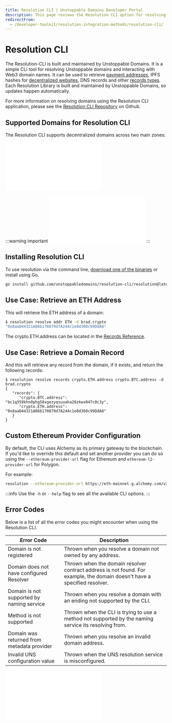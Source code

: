 ```yaml
---
title: Resolution CLI | Unstoppable Domains Developer Portal
description: This page reviews the Resolution CLI option for resolving a domain. This option is fully supported and maintained by UD.
redirectFrom:
  - /developer-toolkit/resolution-integration-methods/resolution-cli/
---
```


# Resolution CLI

The Resolution-CLI is built and maintained by Unstoppable Domains. It is a simple CLI tool for resolving Unstoppable domains and interacting with Web3 domain names. It can be used to retrieve [payment addresses](/crypto-payments/index.md), IPFS hashes for [decentralized websites](/d-websites/index.md), DNS records and other [records types](/developer-toolkit/reference/records-reference.md). Each Resolution Library is built and maintained by Unstoppable Domains, so updates happen automatically.

For more information on resolving domains using the Resolution CLI application, please see the [Resolution CLI Repository](https://github.com/unstoppabledomains/resolution-cli) on Github.

## Supported Domains for Resolution CLI

The Resolution CLI supports decentralized domains across two main zones:

<embed src="/snippets/_supported-domain-endings.md" />

:::warning important
<embed src="/snippets/_new_tld_warning.md" />
:::

## Installing Resolution CLI

To use resolution via the command line, [download one of the binaries](https://github.com/unstoppabledomains/resolution-cli/releases) or install using Go.

```bash
go install github.com/unstoppabledomains/resolution-cli/resolution@latest
```

## Use Case: Retrieve an ETH Address

This will retrieve the ETH address of a domain:

```bash
$ resolution resolve addr ETH -d brad.crypto
"0x8aaD44321A86b170879d7A244c1e8d360c99DdA8"
```

The crypto.ETH.address can be located in the [Records Reference](/developer-toolkit/reference/records-reference.md).

## Use Case: Retrieve a Domain Record

And this will retrieve any record from the domain, if it exists, and return the following records:

```shell
$ resolution resolve records crypto.ETH.address crypto.BTC.address -d brad.crypto
{
   "records": {
      "crypto.BTC.address": "bc1q359khn0phg58xgezyqsuuaha28zkwx047c0c3y",
      "crypto.ETH.address": "0x8aaD44321A86b170879d7A244c1e8d360c99DdA8"
   }
}
```

## Custom Ethereum Provider Configuration

By default, the CLI uses Alchemy as its primary gateway to the blockchain. If you'd like to override this default and set another provider you can do so using the `--ethereum-provider-url` flag for Ethereum and `ethereum-l2-provider-url` for Polygon.

For example:

```bash
resolution --ethereum-provider-url https://eth-mainnet.g.alchemy.com/v2/{API_KEY} -d udtestdev-usdt.crypto
```

:::info
Use the `-h` or `--help` flag to see all the available CLI options.
:::

## Error Codes

Below is a list of all the error codes you might encounter when using the Resolution CLI.

| Error Code                                 | Description                                                                                                               |
| ------------------------------------------ | ------------------------------------------------------------------------------------------------------------------------- |
| Domain is not registered                   | Thrown when you resolve a domain not owned by any address.                                                                |
| Domain does not have configured Resolver   | Thrown when the domain resolver contract address is not found. For example, the domain doesn't have a specified resolver. |
| Domain is not supported by naming service  | Thrown when you resolve a domain with an ending not supported by the CLI.                                                 |
| Method is not supported                    | Thrown when the CLI is trying to use a method not supported by the naming service its resolving from.                     |
| Domain was returned from metadata provider | Thrown when you resolve an invalid domain address.                                                                        |
| Invalid UNS configuration value            | Thrown when the UNS resolution service is misconfigured.                                                                  |

<embed src="/snippets/_discord.md" />
